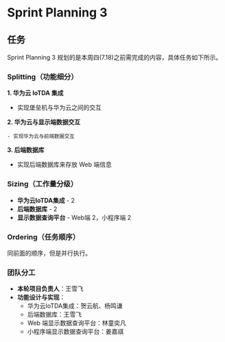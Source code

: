 # Sprint Planning 3

## 任务

Sprint Planning 3 规划的是本周四(7.18)之前需完成的内容，具体任务如下所示。

### Splitting（功能细分）

**1. 华为云 IoTDA 集成**

  - 实现堡垒机与华为云之间的交互

**2. 华为云与显示端数据交互**
  
    - 实现华为云与前端数据交互

**3. 后端数据库**

  - 实现后端数据库来存放 Web 端信息

### Sizing（工作量分级）

- **华为云IoTDA集成** - 2
- **后端数据库** - 2
- **显示数据查询平台** - Web端 2，小程序端 2

### Ordering（任务顺序）

同前面的顺序，但是并行执行。

### 团队分工

- **本轮项目负责人**：王雪飞
- **功能设计与实现**：
  - 华为云IoTDA集成：贺云航、杨鸣谦
  - 后端数据库：王雪飞
  - Web 端显示数据查询平台：林童奕凡
  - 小程序端显示数据查询平台：姜嘉祺
